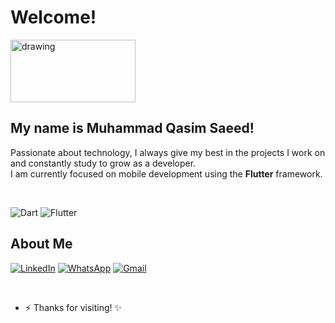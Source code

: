 # Welcome!  
<img src="https://user-images.githubusercontent.com/38465097/177536413-c9d0543a-9590-4ba7-ad30-d3fb87820e4a.png" alt="drawing" width="200" height="100"/>

## My name is Muhammad Qasim Saeed!

Passionate about technology, I always give my best in the projects I work on and constantly study to grow as a developer.  
I am currently focused on mobile development using the **Flutter** framework.

</br>

![Dart](https://img.shields.io/badge/Dart-0175C2?style=for-the-badge&logo=dart&logoColor=white)
![Flutter](https://img.shields.io/badge/Flutter-02569B?style=for-the-badge&logo=flutter&logoColor=white)

## About Me

[![LinkedIn](https://img.shields.io/badge/LinkedIn-0077B5?style=for-the-badge&logo=linkedin&logoColor=white)](https://www.linkedin.com/in/muhammad-qasim-7b42a415a)
[![WhatsApp](https://img.shields.io/badge/WhatsApp-25D366?style=for-the-badge&logo=whatsapp&logoColor=white)](+923040784061)
[![Gmail](https://img.shields.io/badge/Gmail-D14836?style=for-the-badge&logo=gmail&logoColor=white)](qasimsaeed942.qs@gmail.com)

</br>

- ⚡ Thanks for visiting! ✨



<!--
**qasimsaeed942/qasimsaeed942** is a ✨ _special_ ✨ repository because its `README.md` (this file) appears on your GitHub profile.

Here are some ideas to get you started:

- 🔭 I’m currently working on ...
- 🌱 I’m currently learning ...
- 👯 I’m looking to collaborate on ...
- 🤔 I’m looking for help with ...
- 💬 Ask me about ...
- 📫 How to reach me: ...
- 😄 Pronouns: ...
- ⚡ Fun fact: ...
-->
